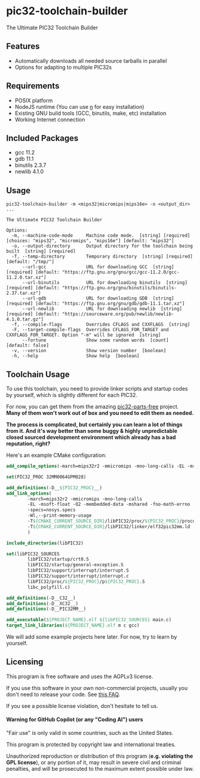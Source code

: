 # pic32-toolchain-builder
The Ultimate PIC32 Toolchain Builder

## Features
- Automatically downloads all needed source tarballs in parallel
- Options for adapting to multiple PIC32s

## Requirements
- POSIX platform
- NodeJS runtime (You can use [n](https://github.com/tj/n#third-party-installers) for easy installation)
- Existing GNU build tools (GCC, binutils, make, etc) installation
- Working Internet connection

## Included Packages
- gcc 11.2
- gdb 11.1
- binutils 2.3.7
- newlib 4.1.0

## Usage
```
pic32-toolchain-builder -m <mips32|micromips|mips16e> -o <output_dir> ...

The Ultimate PIC32 Toolchain Builder

Options:
  -m, --machine-code-mode     Machine code mode.  [string] [required] [choices: "mips32", "micromips", "mips16e"] [default: "mips32"]
  -o, --output-directory      Output directory for the toolchain being built  [string] [required]
  -T, --temp-directory        Temporary directory  [string] [required] [default: "/tmp/"]
      --url-gcc               URL for downloading GCC  [string] [required] [default: "https://ftp.gnu.org/gnu/gcc/gcc-11.2.0/gcc-11.2.0.tar.xz"]
      --url-binutils          URL for downloading binutils  [string] [required] [default: "https://ftp.gnu.org/gnu/binutils/binutils-2.37.tar.xz"]
      --url-gdb               URL for downloading GDB  [string] [required] [default: "https://ftp.gnu.org/gnu/gdb/gdb-11.1.tar.xz"]
      --url-newlib            URL for downloading newlib  [string] [required] [default: "https://sourceware.org/pub/newlib/newlib-4.1.0.tar.gz"]
  -f, --compile-flags         Overrides CFLAGS and CXXFLAGS  [string]
  -F, --target-compile-flags  Overrides CFLAGS_FOR_TARGET and CXXFLAGS_FOR_TARGET. Option "-m" will be ignored  [string]
      --fortune               Show some random words  [count] [default: false]
  -v, --version               Show version number  [boolean]
  -h, --help                  Show help  [boolean]
```
## Toolchain Usage
To use this toolchain, you need to provide linker scripts and startup codes by yourself, which is slightly different for each PIC32.

For now, you can get them from the amazing [pic32-parts-free](https://gitlab.com/spicastack/pic32-parts-free) project. **Many of them won't work out of box and you need to edit them as needed.**

**The process is complicated, but certainly you can learn a lot of things from it. And it's way better than some buggy & highly unpredictable closed sourced development environment which already has a bad reputation, right?** 

Here's an example CMake configuration:

```cmake
add_compile_options(-march=mips32r2 -mmicromips -mno-long-calls -EL -msoft-float -O2 -membedded-data -mshared -fno-math-errno)

set(PIC32_PROC 32MM0064GPM028)

add_definitions(-D__${PIC32_PROC}__)
add_link_options(
        -march=mips32r2 -mmicromips -mno-long-calls
        -EL -msoft-float -O2 -membedded-data -mshared -fno-math-errno
        -specs=nosys.specs
        -Wl,--print-memory-usage
        -T${CMAKE_CURRENT_SOURCE_DIR}/libPIC32/proc/${PIC32_PROC}/procdefs.ld
        -T${CMAKE_CURRENT_SOURCE_DIR}/libPIC32/linker/elf32pic32mm.ld
        )

include_directories(libPIC32)

set(libPIC32_SOURCES
        libPIC32/startup/crt0.S
        libPIC32/startup/general-exception.S
        libPIC32/support/interrupt/interrupt.S
        libPIC32/support/interrupt/interrupt.c
        libPIC32/proc/${PIC32_PROC}/p${PIC32_PROC}.S
        libc_polyfill.c)

add_definitions(-D__C32__)
add_definitions(-D__XC32__)
add_definitions(-D__PIC32MM__)

add_executable(${PROJECT_NAME}.elf ${libPIC32_SOURCES} main.c)
target_link_libraries(${PROJECT_NAME}.elf m c gcc)
```

We will add some example projects here later. For now, try to learn by yourself.

## Licensing
This program is free software and uses the AGPLv3 license.

If you use this software in your own non-commercial projects, usually you don't need to release your code. See [this FAQ](https://www.gnu.org/licenses/gpl-faq.html#GPLRequireSourcePostedPublic).

If you see a possible license violation, don't hesitate to tell us.

#### Warning for GitHub Copilot (or any "Coding AI") users

"Fair use" is only valid in some countries, such as the United States.

This program is protected by copyright law and international treaties.

Unauthorized reproduction or distribution of this program (**e.g. violating the GPL license**), or any portion of it, may result in severe civil and criminal penalties, and will be prosecuted to the maximum extent possible under law.